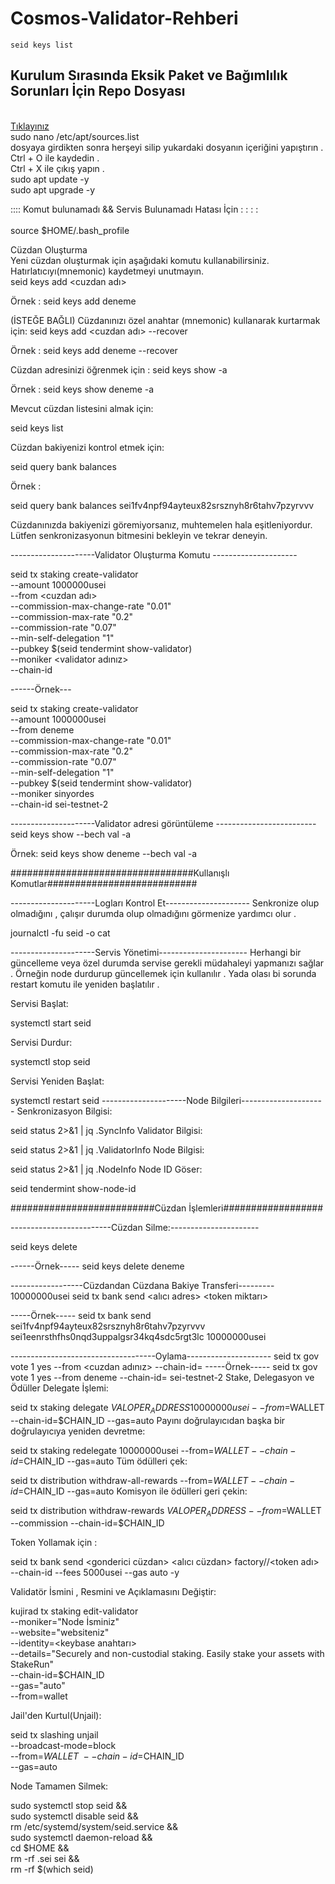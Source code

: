 # Cosmos-Validator-Rehberi



<pre class="notranslate"><code>seid keys list
</code></pre>


<h2>Kurulum Sırasında Eksik Paket ve Bağımlılık Sorunları İçin Repo Dosyası </h2> <br>
<a href="https://gist.github.com/tedyun/56ee0bc8d9d954c8b707a018f0ca7992" target="_blank" > Tıklayınız </a> <br>
sudo nano /etc/apt/sources.list<br>
dosyaya girdikten sonra herşeyi silip yukardaki dosyanın içeriğini yapıştırın . <br>
Ctrl + O ile kaydedin . <br>
Ctrl + X ile çıkış yapın . <br>
sudo apt update -y<br>
sudo apt upgrade -y <br>


:::: Komut bulunamadı && Servis Bulunamadı Hatası İçin : : : :<br>  
source $HOME/.bash_profile<br>

Cüzdan Oluşturma<br>
Yeni cüzdan oluşturmak için aşağıdaki komutu kullanabilirsiniz. Hatırlatıcıyı(mnemonic) kaydetmeyi unutmayın.<br>
seid keys add <cuzdan adı> <br>

Örnek : 
seid keys add deneme

(İSTEĞE BAĞLI) Cüzdanınızı özel anahtar (mnemonic) kullanarak kurtarmak için:
seid keys add <cuzdan adı> --recover

Örnek : 
seid keys add deneme --recover

Cüzdan adresinizi öğrenmek için : 
seid keys show <cuzdan adi> -a
  
Örnek :
seid keys show deneme -a

Mevcut cüzdan listesini almak için:

seid keys list

Cüzdan bakiyenizi kontrol etmek için:
  
seid query bank balances <cuzdan adresi>
  
Örnek : 
  
seid query bank balances sei1fv4npf94ayteux82srsznyh8r6tahv7pzyrvvv
  
Cüzdanınızda bakiyenizi göremiyorsanız, muhtemelen  hala eşitleniyordur. Lütfen senkronizasyonun bitmesini bekleyin ve tekrar deneyin.

---------------------Validator Oluşturma Komutu ---------------------

seid tx staking create-validator \
  --amount 1000000usei \
  --from <cuzdan adı> \
  --commission-max-change-rate "0.01" \
  --commission-max-rate "0.2" \
  --commission-rate "0.07" \
  --min-self-delegation "1" \
  --pubkey  $(seid tendermint show-validator) \
  --moniker <validator adınız> \
  --chain-id <chain ismi>
 
  ------Örnek---
  
  seid tx staking create-validator \
  --amount 1000000usei \
  --from deneme \
  --commission-max-change-rate "0.01" \
  --commission-max-rate "0.2" \
  --commission-rate "0.07" \
  --min-self-delegation "1" \
  --pubkey  $(seid tendermint show-validator) \
  --moniker sinyordes \
  --chain-id sei-testnet-2

---------------------Validator adresi görüntüleme ------------------------- 
seid keys show <cuzdan adi> --bech val -a
  
Örnek:
seid keys show deneme --bech val -a

#################################Kullanışlı Komutlar###########################
  

---------------------Logları Kontrol Et---------------------
Senkronize olup olmadığını , çalışır durumda olup olmadığını görmenize yardımcı olur . 
  
journalctl -fu seid -o cat
  
  ---------------------Servis Yönetimi----------------------
  Herhangi bir güncelleme veya özel durumda servise gerekli müdahaleyi yapmanızı sağlar . Örneğin node durdurup güncellemek için kullanılır . 
Yada olası bi sorunda restart komutu ile yeniden başlatılır . 
  
Servisi Başlat:

systemctl start seid
  
Servisi Durdur:

systemctl stop seid
  
Servisi Yeniden Başlat:

systemctl restart seid
---------------------Node Bilgileri---------------------
Senkronizasyon Bilgisi:

seid status 2>&1 | jq .SyncInfo
Validator Bilgisi:

seid status 2>&1 | jq .ValidatorInfo
Node Bilgisi:

seid status 2>&1 | jq .NodeInfo
Node ID Göser:

seid tendermint show-node-id
  
##########################Cüzdan İşlemleri##################
  
-------------------------Cüzdan Silme:----------------------

seid keys delete <cuzdan adi> 
  
  ------Örnek-----
  seid keys delete deneme

------------------Cüzdandan Cüzdana Bakiye Transferi---------
10000000usei
seid tx bank send <cuzdan adresiniz> <alıcı adres> <token miktarı>
  
  -----Örnek-----
seid tx bank send sei1fv4npf94ayteux82srsznyh8r6tahv7pzyrvvv sei1eenrsthfhs0nqd3uppalgsr34kq4sdc5rgt3lc 10000000usei
  
------------------------------------Oylama---------------------
seid tx gov vote 1 yes --from <cuzdan adınız> --chain-id=<chain ismi>
  -----Örnek-----
seid tx gov vote 1 yes --from deneme --chain-id= sei-testnet-2
Stake, Delegasyon ve Ödüller
Delegate İşlemi:

seid tx staking delegate $VALOPER_ADDRESS 10000000usei --from=$WALLET --chain-id=$CHAIN_ID --gas=auto
Payını doğrulayıcıdan başka bir doğrulayıcıya yeniden devretme:

seid tx staking redelegate <srcValidatorAddress> <destValidatorAddress> 10000000usei --from=$WALLET --chain-id=$CHAIN_ID --gas=auto
Tüm ödülleri çek:

seid tx distribution withdraw-all-rewards --from=$WALLET --chain-id=$CHAIN_ID --gas=auto
Komisyon ile ödülleri geri çekin:

seid tx distribution withdraw-rewards $VALOPER_ADDRESS --from=$WALLET --commission --chain-id=$CHAIN_ID

Token Yollamak için :
  
seid tx bank send <gonderici cüzdan> <alıcı cüzdan> <token adedi> factory/<token adresi>/<token adı> --chain-id <chainid> --fees 5000usei --gas auto -y
  
  
Validatör İsmini , Resmini ve Açıklamasını Değiştir:

kujirad tx staking edit-validator  
--moniker="Node İsminiz"  
--website="websiteniz"   
--identity=<keybase anahtarı>  
--details="Securely and non-custodial staking. Easily stake your assets with StakeRun"   
--chain-id=$CHAIN_ID   
--gas="auto"  
--from=wallet
  
  
Jail'den Kurtul(Unjail):

seid tx slashing unjail \
  --broadcast-mode=block \
  --from=$WALLET \
  --chain-id=$CHAIN_ID \
  --gas=auto
  
Node Tamamen Silmek:

sudo systemctl stop seid && \
sudo systemctl disable seid && \
rm /etc/systemd/system/seid.service && \
sudo systemctl daemon-reload && \
cd $HOME && \
rm -rf .sei sei && \
rm -rf $(which seid)

